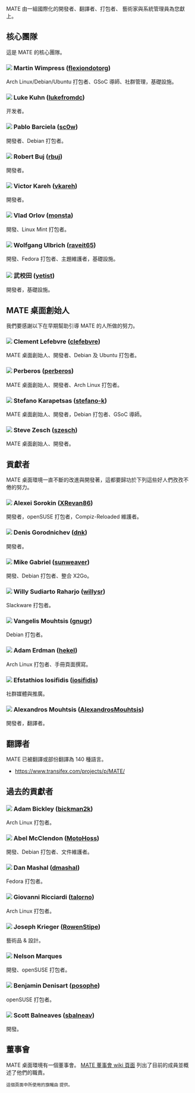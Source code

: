 <!--
.. link:
.. description:
.. tags:
.. date: 2011-12-05 07:25:21
.. title: 團隊
.. slug: team
-->

MATE 由一組國際化的開發者、翻譯者、打包者、
藝術家與系統管理員為您獻上。

## 核心團隊

這是 MATE 的核心團隊。

### ![](/assets/img/flags/32/United%20Kingdom\(Great%20Britain\).png) Martin Wimpress ([flexiondotorg](https://github.com/flexiondotorg))

Arch Linux/Debian/Ubuntu 打包者、GSoC 導師、社群管理，基礎設施。

### ![](/assets/img/flags/32/USA.png) Luke Kuhn ([lukefromdc](https://github.com/lukefromdc))

开发者。

### ![](/assets/img/flags/32/Galicia.png) Pablo Barciela ([sc0w](https://github.com/sc0w))

開發者、Debian 打包者。

### ![](/assets/img/flags/32/Catalonia.png) Robert Buj ([rbuj](https://github.com/rbuj))

開發者。

### ![](/assets/img/flags/32/Puerto%20Rico.png) Victor Kareh ([vkareh](https://github.com/vkareh))

開發者。

### ![](/assets/img/flags/32/Russian%20Federation.png) Vlad Orlov ([monsta](https://github.com/monsta))

開發、Linux Mint 打包者。

### ![](/assets/img/flags/32/Germany.png) Wolfgang Ulbrich ([raveit65](https://github.com/raveit65))

開發、Fedora 打包者、主題維護者，基礎設施。

### ![](/assets/img/flags/32/China.png) 武校田 ([yetist](https://github.com/yetist))

開發者，基礎設施。



## MATE 桌面創始人

我們要感謝以下在早期幫助引導 MATE 的人所做的努力。

### ![](/assets/img/flags/32/France.png) Clement Lefebvre ([clefebvre](https://github.com/clefebvre))

MATE 桌面創始人、開發者、Debian 及 Ubuntu 打包者。

### ![](/assets/img/flags/32/Argentina.png) Perberos ([perberos](https://github.com/perberos))

MATE 桌面創始人、開發者、Arch Linux 打包者。

### ![](/assets/img/flags/32/Italy.png) Stefano Karapetsas ([stefano-k](https://github.com/stefano-k))

MATE 桌面創始人、開發者，Debian 打包者、GSoC 導師。

### ![](/assets/img/flags/32/USA.png) Steve Zesch ([szesch](https://github.com/szesch))

MATE 桌面創始人、開發者。



## 貢獻者

MATE 桌面環境一直不斷的改進與開發著，這都要歸功於下列這些好人們孜孜不倦的努力。

### ![](/assets/img/flags/32/Russian%20Federation.png) Alexei Sorokin ([XRevan86](https://github.com/XRevan86))

開發者，openSUSE 打包者，Compiz-Reloaded 維護者。

### ![](/assets/img/flags/32/Russian%20Federation.png) Denis Gorodnichev ([dnk](https://github.com/dnk))

開發者。

### ![](/assets/img/flags/32/Germany.png) Mike Gabriel ([sunweaver](https://github.com/sunweaver))

開發、Debian 打包者、整合 X2Go。

### ![](/assets/img/flags/32/Indonesia.png) Willy Sudiarto Raharjo ([willysr](https://github.com/willysr))

Slackware 打包者。

### ![](/assets/img/flags/32/Greece.png) Vangelis Mouhtsis ([gnugr](https://github.com/gnugr))

Debian 打包者。

### ![](/assets/img/flags/32/USA.png) Adam Erdman ([hekel](https://github.com/hekel))

Arch Linux 打包者、手冊頁面撰寫。

### ![](/assets/img/flags/32/Greece.png) Efstathios Iosifidis ([iosifidis](https://github.com/iosifidis))

社群媒體與推廣。

### ![](/assets/img/flags/32/Greece.png) Alexandros Mouhtsis ([AlexandrosMouhtsis](https://github.com/AlexandrosMouhtsis))

開發者，翻譯者。



## 翻譯者

MATE 已被翻譯或部份翻譯為 140 種語言。

  * <https://www.transifex.com/projects/p/MATE/>



## 過去的貢獻者

### ![](/assets/img/flags/32/USA.png) Adam Bickley ([bickman2k](https://github.com/bickman2k))

Arch Linux 打包者。

### ![](/assets/img/flags/32/USA.png) Abel McClendon ([MotoHoss](https://github.com/MotoHoss))

開發、Debian 打包者、文件維護者。

### ![](/assets/img/flags/32/USA.png) Dan Mashal ([dmashal](https://github.com/dmashal))

Fedora 打包者。

### ![](/assets/img/flags/32/Italy.png) Giovanni Ricciardi ([talorno](https://github.com/talorno))

Arch Linux 打包者。

### ![](/assets/img/flags/32/USA.png) Joseph Krieger ([RowenStipe](https://github.com/RowenStipe))

藝術品 & 設計。

### ![](/assets/img/flags/32/Portugal.png) Nelson Marques

開發、openSUSE 打包者。

### ![](/assets/img/flags/32/France.png) Benjamin Denisart ([posophe](https://github.com/posophe))

openSUSE 打包者。

### ![](/assets/img/flags/32/Canada.png) Scott Balneaves ([sbalneav](https://github.com/sbalneav))

開發。



## 董事會

MATE 桌面環境有一個董事會。
[MATE 董事會 wiki 頁面](http://wiki.mate-desktop.com/board)
列出了目前的成員並概述了他們的職責。

<small>
這個頁面中所使用的旗幟由 <http://www.icondrawer.com> 提供。
</small>
